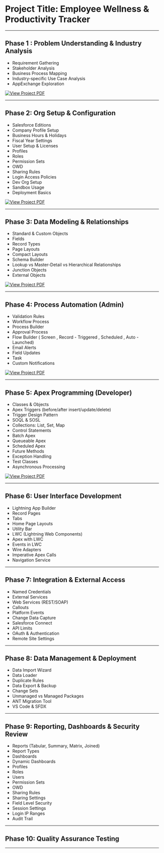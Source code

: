 # Project Title: Employee Wellness & Productivity Tracker
_______________________________________________________________________________________________
## Phase 1 : Problem Understanding & Industry Analysis 
- Requirement Gathering 
- Stakeholder Analysis 
- Business Process Mapping 
-  Industry-specific Use Case Analysis 
-  AppExchange Exploration
  
[![View Project PDF](https://img.shields.io/badge/View%20Project%20PDF-blue?style=for-the-badge&logo=adobeacrobatreader)](Phase1.pdf)


_______________________________________________________________________________________________
## Phase 2: Org Setup & Configuration 
- Salesforce Editions 
- Company Profile Setup 
- Business Hours & Holidays 
- Fiscal Year Settings 
- User Setup & Licenses 
- Profiles 
- Roles 
- Permission Sets 
- OWD
- Sharing Rules 
- Login Access Policies
- Dev Org Setup
- Sandbox Usage
- Deployment Basics

[![View Project PDF](https://img.shields.io/badge/View%20Project%20PDF-blue?style=for-the-badge&logo=adobeacrobatreader)](Phase2.pdf)

_______________________________________________________________________________________________
## Phase 3: Data Modeling & Relationships
- Standard & Custom Objects
- Fields
- Record Types
- Page Layouts
- Compact Layouts
- Schema Builder
- Lookup vs Master-Detail vs Hierarchical Relationships
- Junction Objects
- External Objects

[![View Project PDF](https://img.shields.io/badge/View%20Project%20PDF-blue?style=for-the-badge&logo=adobeacrobatreader)](Phase3.pdf)

_______________________________________________________________________________________________
## Phase 4: Process Automation (Admin)
- Validation Rules
- Workflow Process
- Process Builder
- Approval Process 
- Flow Builder ( Screen , Record - Triggered , Scheduled , Auto - Launched) 
- Email Alerts
- Field Updates 
- Task 
- Custom Notifications

[![View Project PDF](https://img.shields.io/badge/View%20Project%20PDF-blue?style=for-the-badge&logo=adobeacrobatreader)](Phase4.pdf)

_______________________________________________________________________________________________
## Phase 5: Apex Programming (Developer)
- Classes & Objects
- Apex Triggers (before/after insert/update/delete)
- Trigger Design Pattern
- SOQL & SOSL
- Collections: List, Set, Map
- Control Statements
- Batch Apex
- Queueable Apex
- Scheduled Apex
- Future Methods
- Exception Handling
- Test Classes
- Asynchronous Processing

[![View Project PDF](https://img.shields.io/badge/View%20Project%20PDF-blue?style=for-the-badge&logo=adobeacrobatreader)](Phase5.pdf)


______________________________________________________________________________________________
## Phase 6: User Interface Development
- Lightning App Builder
- Record Pages
- Tabs
- Home Page Layouts
- Utility Bar
- LWC (Lightning Web Components)
- Apex with LWC
- Events in LWC
- Wire Adapters
- Imperative Apex Calls
- Navigation Service
_______________________________________________________________________________________________
## Phase 7: Integration & External Access
- Named Credentials
- External Services
- Web Services (REST/SOAP)
- Callouts
- Platform Events
- Change Data Capture
- Salesforce Connect
- API Limits
- OAuth & Authentication
- Remote Site Settings
_______________________________________________________________________________________________
## Phase 8: Data Management & Deployment
- Data Import Wizard
- Data Loader
- Duplicate Rules
- Data Export & Backup
- Change Sets
- Unmanaged vs Managed Packages
- ANT Migration Tool
- VS Code & SFDX

_______________________________________________________________________________________________
## Phase 9: Reporting, Dashboards & Security Review
- Reports (Tabular, Summary, Matrix, Joined)
- Report Types
- Dashboards
- Dynamic Dashboards
- Profiles
- Roles
- Users
- Permission Sets
- OWD
- Sharing Rules
- Sharing Settings
- Field Level Security
- Session Settings
- Login IP Ranges
- Audit Trail
_______________________________________________________________________________________________
## Phase 10: Quality Assurance Testing

_______________________________________________________________________________________________




  

